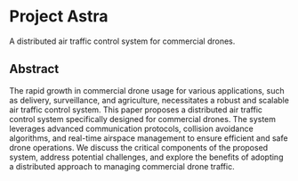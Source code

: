 # Project Astra

A distributed air traffic control system for commercial drones.

## Abstract

The rapid growth in commercial drone usage for various applications, such as delivery, surveillance, and agriculture, necessitates a robust and scalable air traffic control system. This paper proposes a distributed air traffic control system specifically designed for commercial drones. The system leverages advanced communication protocols, collision avoidance algorithms, and real-time airspace management to ensure efficient and safe drone operations. We discuss the critical components of the proposed system, address potential challenges, and explore the benefits of adopting a distributed approach to managing commercial drone traffic.
